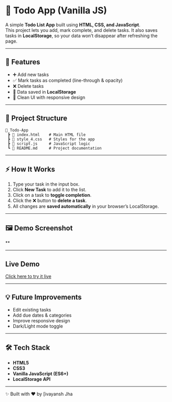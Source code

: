 # 📝 Todo App (Vanilla JS)

A simple **Todo List App** built using **HTML, CSS, and JavaScript**.  
This project lets you add, mark complete, and delete tasks. It also saves tasks in **LocalStorage**, so your data won’t disappear after refreshing the page.

---

## 🚀 Features
- ➕ Add new tasks  
- ✅ Mark tasks as completed (line-through & opacity)  
- ❌ Delete tasks  
- 💾 Data saved in **LocalStorage**  
- 🎨 Clean UI with responsive design  

---

## 📂 Project Structure
```
📁 Todo-App
 ┣ 📜 index.html    # Main HTML file
 ┣ 📜 style_4.css   # Styles for the app
 ┣ 📜 script.js     # JavaScript logic
 ┗ 📜 README.md     # Project documentation
```

---

## ⚡ How It Works
1. Type your task in the input box.  
2. Click **New Task** to add it to the list.  
3. Click on a task to **toggle completion**.  
4. Click the ❌ button to **delete a task**.  
5. All changes are **saved automatically** in your browser’s LocalStorage.

---

## 🖼️ Demo Screenshot
**  

---

## Live Demo
[Click here to try it live](https://divyansh-redoc.github.io/Todo-List-App-/)

---

## 💡 Future Improvements
- Edit existing tasks  
- Add due dates & categories  
- Improve responsive design  
- Dark/Light mode toggle  

---

## 🛠️ Tech Stack
- **HTML5**
- **CSS3**
- **Vanilla JavaScript (ES6+)**
- **LocalStorage API**

---

✨ Built with ❤️ by [ivayansh Jha
